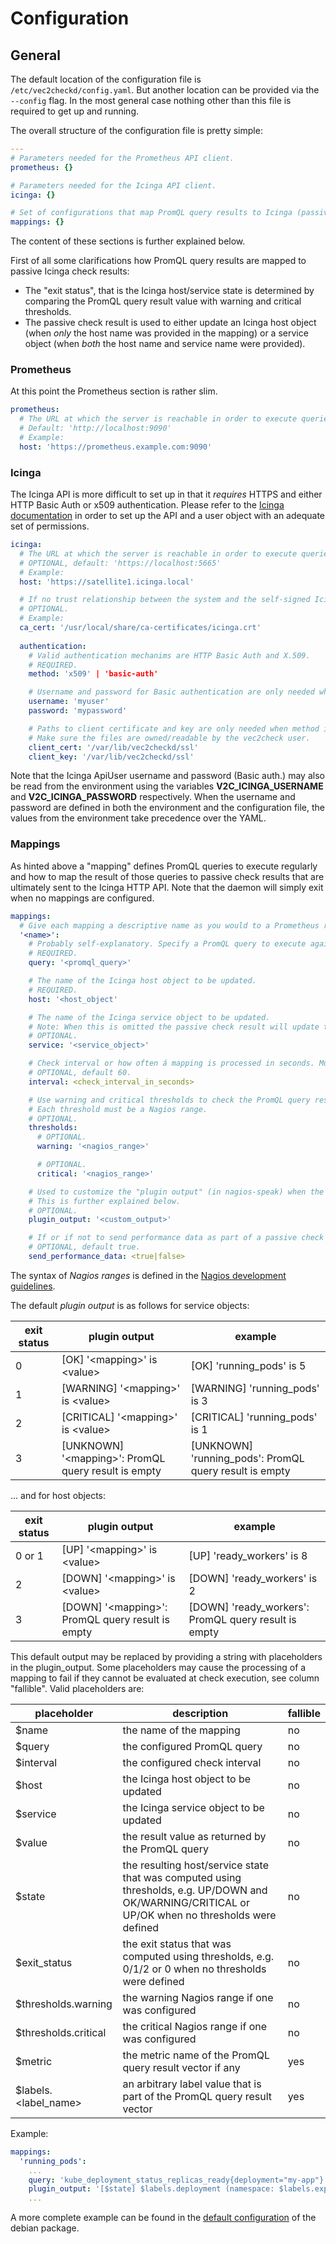 # Configuration

## General

The default location of the configuration file  is `/etc/vec2checkd/config.yaml`. But another location can be provided via the `--config` flag. In the most general case nothing other than this file is required to get up and running.

The overall structure of the configuration file is pretty simple:

```yaml
---
# Parameters needed for the Prometheus API client.
prometheus: {}

# Parameters needed for the Icinga API client.
icinga: {}

# Set of configurations that map PromQL query results to Icinga (passive) check results.
mappings: {}
```

The content of these sections is further explained below.

First of all some clarifications how PromQL query results are mapped to passive Icinga check results:

* The "exit status", that is the Icinga host/service state is determined by comparing the PromQL query result value with warning and critical thresholds.
* The passive check result is used to either update an Icinga host object (when _only_ the host name was provided in the mapping) or a service object (when _both_ the host name and service name were provided).

### Prometheus

At this point the Prometheus section is rather slim.

```yaml
prometheus:
  # The URL at which the server is reachable in order to execute queries against the HTTP API.
  # Default: 'http://localhost:9090'
  # Example:
  host: 'https://prometheus.example.com:9090'
```

### Icinga

The Icinga API is more difficult to set up in that it _requires_ HTTPS and either HTTP Basic Auth or x509 authentication. Please refer to the [Icinga documentation](https://icinga.com/docs/icinga-2/latest/doc/12-icinga2-api/) in order to set up the API and a user object with an adequate set of permissions.

```yaml
icinga:
  # The URL at which the server is reachable in order to execute queries against the HTTP API. In this case HTTPS is required.
  # OPTIONAL, default: 'https://localhost:5665'
  # Example:
  host: 'https://satellite1.icinga.local'

  # If no trust relationship between the system and the self-signed Icinga root certificate has been established by some means, the location of the certificate must be provided here.
  # OPTIONAL.
  # Example:
  ca_cert: '/usr/local/share/ca-certificates/icinga.crt'
  
  authentication:
    # Valid authentication mechanims are HTTP Basic Auth and X.509.
    # REQUIRED.
    method: 'x509' | 'basic-auth'

    # Username and password for Basic authentication are only needed when method is set to 'basic-auth'.
    username: 'myuser'
    password: 'mypassword'

    # Paths to client certificate and key are only needed when method is set to 'x509'.
    # Make sure the files are owned/readable by the vec2check user.
    client_cert: '/var/lib/vec2checkd/ssl'
    client_key: '/var/lib/vec2checkd/ssl'
```

Note that the Icinga ApiUser username and password (Basic auth.) may also be read from the environment using the variables **V2C_ICINGA_USERNAME** and **V2C_ICINGA_PASSWORD** respectively. When the username and password are defined in both the environment and the configuration file, the values from the environment take precedence over the YAML.

### Mappings

As hinted above a "mapping" defines PromQL queries to execute regularly and how to map the result of those queries to passive check results that are ultimately sent to the Icinga HTTP API.
Note that the daemon will simply exit when no mappings are configured.

```yaml
mappings:
  # Give each mapping a descriptive name as you would to a Prometheus recording or alerting rule.
  '<name>':
    # Probably self-explanatory. Specify a PromQL query to execute against the HTTP API.
    # REQUIRED.
    query: '<promql_query>'

    # The name of the Icinga host object to be updated.
    # REQUIRED.
    host: '<host_object'

    # The name of the Icinga service object to be updated.
    # Note: When this is omitted the passive check result will update the host object instead.
    # OPTIONAL.
    service: '<service_object>'

    # Check interval or how often á mapping is processed in seconds. Must be in the range 10..=3600.
    # OPTIONAL, default 60.
    interval: <check_interval_in_seconds>

    # Use warning and critical thresholds to check the PromQL query result value and determine the Icinga host/service state.
    # Each threshold must be a Nagios range.
    # OPTIONAL.
    thresholds:
      # OPTIONAL.
      warning: '<nagios_range>'

      # OPTIONAL.
      critical: '<nagios_range>'

    # Used to customize the "plugin output" (in nagios-speak) when the default output does not suffice.
    # This is further explained below.
    # OPTIONAL.
    plugin_output: '<custom_output>'

    # If or if not to send performance data as part of a passive check result.
    # OPTIONAL, default true.
    send_performance_data: <true|false>
```

The syntax of _Nagios ranges_ is defined in the [Nagios development guidelines](https://nagios-plugins.org/doc/guidelines.html#THRESHOLDFORMAT).

The default _plugin output_ is as follows for service objects:

exit status | plugin output | example
--- | --- | ---
0 | [OK] '\<mapping\>' is \<value\> | [OK] 'running_pods' is 5
1 | [WARNING] '\<mapping\>' is \<value\> | [WARNING] 'running_pods' is 3
2 | [CRITICAL] '\<mapping\>' is \<value\> | [CRITICAL] 'running_pods' is 1
3 | [UNKNOWN] '\<mapping\>': PromQL query result is empty | [UNKNOWN] 'running_pods': PromQL query result is empty

... and for host objects:

exit status | plugin output | example
--- | --- | ---
0 or 1 | [UP] '\<mapping\>' is \<value\> | [UP] 'ready_workers' is 8
2 | [DOWN] '\<mapping\>' is \<value\> | [DOWN] 'ready_workers' is 2
3 | [DOWN] '\<mapping\>': PromQL query result is empty | [DOWN] 'ready_workers': PromQL query result is empty

This default output may be replaced by providing a string with placeholders in the plugin_output. Some placeholders may cause the processing of a mapping to fail if they cannot be evaluated at check execution, see column "fallible".
Valid placeholders are:

placeholder | description | fallible
--- | --- | ---
$name | the name of the mapping | no
$query | the configured PromQL query | no
$interval | the configured check interval | no
$host | the Icinga host object to be updated | no
$service | the Icinga service object to be updated | no
$value | the result value as returned by the PromQL query | no
$state | the resulting host/service state that was computed using thresholds, e.g. UP/DOWN and OK/WARNING/CRITICAL or UP/OK when no thresholds were defined | no
$exit_status | the exit status that was computed using thresholds, e.g. 0/1/2 or 0 when no thresholds were defined | no
$thresholds.warning | the warning Nagios range if one was configured | no
$thresholds.critical | the critical Nagios range if one was configured | no
$metric | the metric name of the PromQL query result vector if any | yes
$labels.<label_name> | an arbitrary label value that is part of the PromQL query result vector | yes

Example:

```yaml
mappings:
  'running_pods':
    ...
    query: 'kube_deployment_status_replicas_ready{deployment="my-app"}'
    plugin_output: '[$state] $labels.deployment (namespace: $labels.exported_namespace) has $value running pods'
    ...
```

A more complete example can be found in the [default configuration](../defaults/config.yaml) of the debian package.